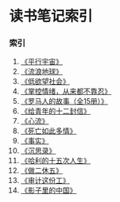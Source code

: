 读书笔记索引
====================

### 索引
1. [《平行宇宙》](rn2019_001.md)
2. [《流浪地球》](rn2019_002.md)
3. [《低欲望社会》](rn2019_003.md)
4. [《掌控情绪，从来都不靠忍》](rn2019_004.md)
5. [《罗马人的故事（全15册）》](rn2019_005.md)
6. [《给青年的十二封信》](rn2019_006.md)
7. [《心流》](rn2019_007.md)
8. [《死亡如此多情》](rn2019_008.md)
9. [《事实》](rn2019_009.md)
10. [《沉思录》](rn2019_010.md)
11. [《哈利的十五次人生》](rn2019_011.md)
12. [《做二休五》](rn2019_012.md)
13. [《审计这份工》](rn2019_013.md)
14. [《影子里的中国》](rn2019_014.md)



